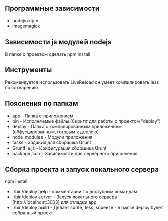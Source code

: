 ## Программные зависимости
- nodejs+npm
- imagemagick

## Зависимости js модулей nodejs
В папке с проектом сделать npm install

## Инструменты
Рекомендуется использовать LiveReload он умеет компилировать less по сохварению

## Пояснения по папкам
- app 			- Папка с приложением
- bin			- Исполняемые файлы (Скрипт для работы с проектом "deploy")
- deploy		- Папка с компилированным приложением (обфусцированным, готовым к деплою)
- node_modules	- Модули приложения
- tasks			- Задания для сборщика Grunt
- Gruntfile.js	- Конфигурация сборщика Grunt
- package.json	- Зависимости для серверного приложения

## Сборка проекта и запуск локального сервера
npm install
- ./bin/deploy help 	- комментарии по доступным командам
- ./bin/deploy server 	- Запуск локального сервера [http://localhost:3003] для отладки app
- ./bin/deploy build 	- Делает sprite, less, squeeze - в папке deploy будет собранный проект
